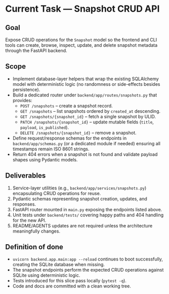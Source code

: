 # Current Task — Snapshot CRUD API

## Goal
Expose CRUD operations for the `Snapshot` model so the frontend and CLI tools can create, browse, inspect, update, and delete
snapshot metadata through the FastAPI backend.

## Scope
- Implement database-layer helpers that wrap the existing SQLAlchemy model with deterministic logic (no randomness or
  side-effects besides persistence).
- Build a dedicated router under `backend/app/routes/snapshots.py` that provides:
  - `POST /snapshots` – create a snapshot record.
  - `GET /snapshots` – list snapshots ordered by `created_at` descending.
  - `GET /snapshots/{snapshot_id}` – fetch a single snapshot by ULID.
  - `PATCH /snapshots/{snapshot_id}` – update mutable fields (`title`, `payload`, `is_published`).
  - `DELETE /snapshots/{snapshot_id}` – remove a snapshot.
- Define request/response schemas for the endpoints in `backend/app/schemas.py` (or a dedicated module if needed) ensuring all
  timestamps remain ISO 8601 strings.
- Return 404 errors when a snapshot is not found and validate payload shapes using Pydantic models.

## Deliverables
1. Service-layer utilities (e.g., `backend/app/services/snapshots.py`) encapsulating CRUD operations for reuse.
2. Pydantic schemas representing snapshot creation, updates, and responses.
3. FastAPI router mounted in `main.py` exposing the endpoints listed above.
4. Unit tests under `backend/tests/` covering happy paths and 404 handling for the new API.
5. README/AGENTS updates are not required unless the architecture meaningfully changes.

## Definition of done
- `uvicorn backend.app.main:app --reload` continues to boot successfully, creating the SQLite database when missing.
- The snapshot endpoints perform the expected CRUD operations against SQLite using deterministic logic.
- Tests introduced for this slice pass locally (`pytest -q`).
- Code and docs are committed with a clean working tree.
